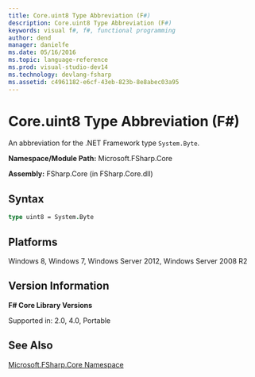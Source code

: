 ```yaml
---
title: Core.uint8 Type Abbreviation (F#)
description: Core.uint8 Type Abbreviation (F#)
keywords: visual f#, f#, functional programming
author: dend
manager: danielfe
ms.date: 05/16/2016
ms.topic: language-reference
ms.prod: visual-studio-dev14
ms.technology: devlang-fsharp
ms.assetid: c4961182-e6cf-43eb-823b-8e8abec03a95 
---
```


# Core.uint8 Type Abbreviation (F#)

An abbreviation for the .NET Framework type `System.Byte`.

**Namespace/Module Path:** Microsoft.FSharp.Core

**Assembly:** FSharp.Core (in FSharp.Core.dll)


## Syntax

```fsharp
type uint8 = System.Byte
```

## Platforms
Windows 8, Windows 7, Windows Server 2012, Windows Server 2008 R2


## Version Information
**F# Core Library Versions**

Supported in: 2.0, 4.0, Portable

## See Also
[Microsoft.FSharp.Core Namespace](Microsoft.FSharp.Core-Namespace-%5BFSharp%5D.md)